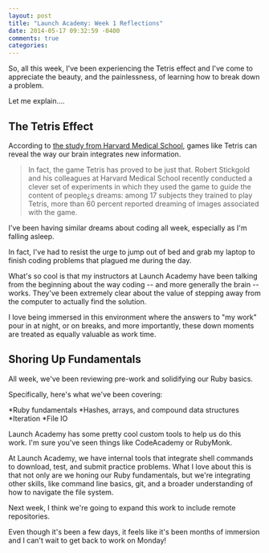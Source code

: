 ```yaml
---
layout: post
title: "Launch Academy: Week 1 Reflections"
date: 2014-05-17 09:32:59 -0400
comments: true
categories:
---
```


So, all this week, I've been experiencing the Tetris effect and I've come to appreciate the beauty, and the painlessness, of learning how to break down a problem.

Let me explain....

<!-- more -->

The Tetris Effect
-----------------

According to <a href="http://www.scientificamerican.com/article/tetris-dreams/">the study from Harvard Medical School</a>, games like Tetris can reveal the way our brain integrates new information.

<blockquote>In fact, the game Tetris has proved to be just that. Robert Stickgold and his colleagues at Harvard Medical School recently conducted a clever set of experiments in which they used the game to guide the content of people¿s dreams: among 17 subjects they trained to play Tetris, more than 60 percent reported dreaming of images associated with the game. </blockquote>

I've been having similar dreams about coding all week, especially as I'm falling asleep.

In fact, I've had to resist the urge to jump out of bed and grab my laptop to finish coding problems that plagued me during the day.

What's so cool is that my instructors at Launch Academy have been talking from the beginning about the way coding -- and more generally the brain -- works. They've been extremely clear about the value of stepping away from the computer to actually find the solution.

I love being immersed in this environment where the answers to "my work" pour in at night, or on breaks, and more importantly, these down moments are treated as equally valuable as work time.

Shoring Up Fundamentals
-----------------------

All week, we've been reviewing pre-work and solidifying our Ruby basics.

Specifically, here's what we've been covering:

*Ruby fundamentals
*Hashes, arrays, and compound data structures
*Iteration
*File IO

Launch Academy has some pretty cool custom tools to help us do this work. I'm sure you've seen things like CodeAcademy or RubyMonk.

At Launch Academy, we have internal tools that integrate shell commands to download, test, and submit practice problems. What I love about this is that not only are we honing our Ruby fundamentals, but we're integrating other skills, like command line basics, git, and a broader understanding of how to navigate the file system.

Next week, I think we're going to expand this work to include remote repositories.

Even though it's been a few days, it feels like it's been months of immersion and I can't wait to get back to work on Monday!


